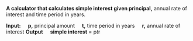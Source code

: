 **A calculator that calculates simple interest given principal,** annual rate of interest and time period in years.

**Input:**
&nbsp;&nbsp;&nbsp;&nbsp;**p,** principal amount
&nbsp;&nbsp;&nbsp;&nbsp;**t,** time period in years
&nbsp;&nbsp;&nbsp;&nbsp;**r,** annual rate of interest
**Output**
&nbsp;&nbsp;&nbsp;&nbsp;**simple interest** = p*t*r

